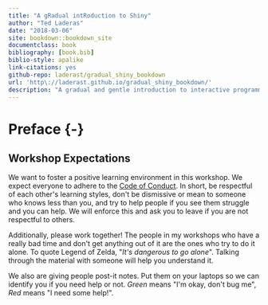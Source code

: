 ```yaml
--- 
title: "A gRadual intRoduction to Shiny"
author: "Ted Laderas"
date: "2018-03-06"
site: bookdown::bookdown_site
documentclass: book
bibliography: [book.bib]
biblio-style: apalike
link-citations: yes
github-repo: laderast/gradual_shiny_bookdown
url: 'http\://laderast.github.io/gradual_shiny_bookdown/'
description: "A gradual and gentle introduction to interactive programming concepts in Shiny."
---
```


# Preface {-}

## Workshop Expectations

We want to foster a positive learning environment in this workshop. We expect everyone to adhere to the [Code of Conduct](https://github.com/laderast/gradual_shiny/blob/master/CODE_OF_CONDUCT.md). In short, be respectful of each other's learning styles, don't be dismissive or mean to someone who knows less than you, and try to help people if you see them struggle and you can help. We will enforce this and ask you to leave if you are not respectful to others. 

Additionally, please work together! The people in my workshops who have a really bad time and don't get anything out of it are the ones who try to do it alone. To quote Legend of Zelda, "*It's dangerous to go alone*". Talking through the material with someone will help you understand it.

We also are giving people post-it notes. Put them on your laptops so we can identify you if you need help or not. *Green* means "I'm okay, don't bug me", *Red* means "I need some help!".

